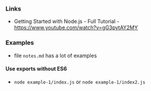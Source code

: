 ### Links
 - Getting Started with Node.js - Full Tutorial - https://www.youtube.com/watch?v=gG3pytAY2MY

### Examples
 - file `notes.md` has a lot of examples

#### Use exports without ES6
 - `node example-1/index.js` or `node example-1/index2.js` 
